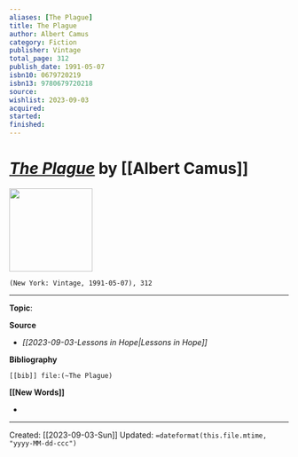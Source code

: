 ```yaml
---
aliases: [The Plague]
title: The Plague
author: Albert Camus
category: Fiction
publisher: Vintage
total_page: 312
publish_date: 1991-05-07
isbn10: 0679720219
isbn13: 9780679720218
source: 
wishlist: 2023-09-03
acquired: 
started: 
finished: 
---
```

# *[The Plague]()* by [[Albert Camus]]

<img src="http://books.google.com/books/content?id=KVGd-NabpW0C&printsec=frontcover&img=1&zoom=1&edge=curl&source=gbs_api" width=150>

`(New York: Vintage, 1991-05-07), 312`



--- 
**Topic**: 

**Source**
- *[[2023-09-03-Lessons in Hope|Lessons in Hope]]*

**Bibliography**

```query
[[bib]] file:(~The Plague)
```
 

**[[New Words]]**

- 

---
Created: [[2023-09-03-Sun]]
Updated: `=dateformat(this.file.mtime, "yyyy-MM-dd-ccc")`